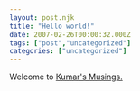 ```yaml
---
layout: post.njk
title: "Hello world!"
date: 2007-02-26T00:00:32.000Z
tags: ["post","uncategorized"]
categories: ["uncategorized"]
---
```


Welcome to [Kumar's Musings.](http://wordpress.com/)